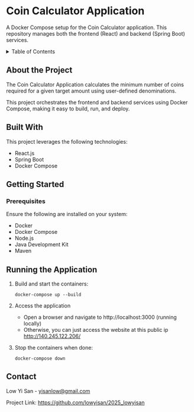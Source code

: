 # Coin Calculator Application
A Docker Compose setup for the Coin Calculator application. This repository manages both the frontend (React) and backend (Spring Boot) services.

<details>
  <summary>Table of Contents</summary>
  <ol>
    <li>
      <a href="#about-the-project">About The Project</a>
      <ul>
        <li><a href="#built-with">Built With</a></li>
      </ul>
    </li>
    <li>
      <a href="#getting-started">Getting Started</a>
      <ul>
        <li><a href="#prerequisites">Prerequisites</a></li>
        <li><a href="#runningtheapp">Running the Application</a></li>
      </ul>
    </li>
    <li><a href="#contact">Contact</a></li>
  </ol>
</details>

## About the Project

The Coin Calculator Application calculates the minimum number of coins required for a given target amount using user-defined denominations.

This project orchestrates the frontend and backend services using Docker Compose, making it easy to build, run, and deploy.

## Built With

This project leverages the following technologies:

* React.js
* Spring Boot
* Docker Compose

## Getting Started

### Prerequisites

Ensure the following are installed on your system:

* Docker
* Docker Compose
* Node.js
* Java Development Kit
* Maven

## Running the Application

1. Build and start the containers:
    
   ```
   docker-compose up --build
   ```

2. Access the application
   * Open a browser and navigate to http://localhost:3000 (running locally)
   * Otherwise, you can just access the website at this public ip http://140.245.122.206/

3. Stop the containers when done:
   ```
   docker-compose down
   ```

## Contact

Low Yi San - yisanlow@gmail.com

Project Link: https://github.com/lowyisan/2025_lowyisan
